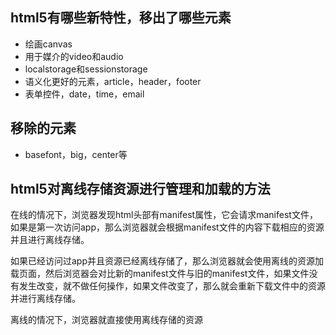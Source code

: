 ## html5有哪些新特性，移出了哪些元素
* 绘画canvas
* 用于媒介的video和audio
* localstorage和sessionstorage
* 语义化更好的元素，article，header，footer
* 表单控件，date，time，email

## 移除的元素
* basefont，big，center等

## html5对离线存储资源进行管理和加载的方法
在线的情况下，浏览器发现html头部有manifest属性，它会请求manifest文件，如果是第一次访问app，那么浏览器就会根据manifest文件的内容下载相应的资源并且进行离线存储。

如果已经访问过app并且资源已经离线存储了，那么浏览器就会使用离线的资源加载页面，然后浏览器会对比新的manifest文件与旧的manifest文件，如果文件没有发生改变，就不做任何操作，如果文件改变了，那么就会重新下载文件中的资源并进行离线存储。

离线的情况下，浏览器就直接使用离线存储的资源
